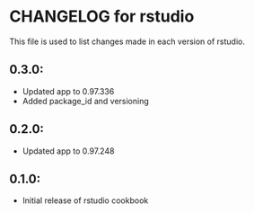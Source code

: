 # CHANGELOG for rstudio

This file is used to list changes made in each version of rstudio.

## 0.3.0:

* Updated app to 0.97.336
* Added package_id and versioning

## 0.2.0:

* Updated app to 0.97.248

## 0.1.0:

* Initial release of rstudio cookbook